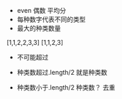 - even 偶数 平均分
- 每种数字代表不同的类型
- 最大的种类数量

[1,1,2,2,3,3]
[1,1,2,3]

- 不可能超过    
- 种类数超过.length/2
    就是种类数

- 种类数小于.length/2
    种类数？  去重 